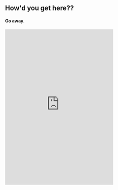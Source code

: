 ## How'd you get here??

#### Go away.

<!-- prettier-ignore-start -->
<!-- markdownlint-disable -->
<table>
    <iframe 
        src="https://discord.com/widget?id=657561248120045598&theme=dark" 
        width="350" 
        height="500" 
        allowtransparency="true" 
        frameborder="0" 
        sandbox="allow-popups allow-popups-to-escape-sandbox allow-same-origin allow-scripts">
    </iframe>
</table>
<!-- markdownlint-restore -->
<!-- prettier-ignore-end -->